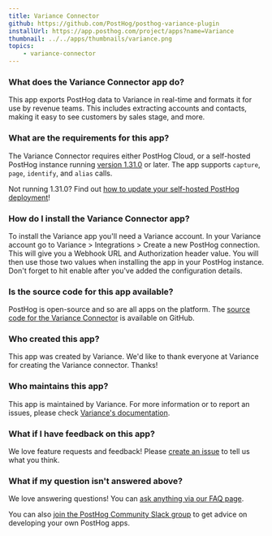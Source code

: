 ```yaml
---
title: Variance Connector
github: https://github.com/PostHog/posthog-variance-plugin
installUrl: https://app.posthog.com/project/apps?name=Variance
thumbnail: ../../apps/thumbnails/variance.png
topics:
    - variance-connector
---
```


### What does the Variance Connector app do?

This app exports PostHog data to Variance in real-time and formats it for use by revenue teams. This includes extracting accounts and contacts, making it easy to see customers by sales stage, and more.

### What are the requirements for this app?

The Variance Connector requires either PostHog Cloud, or a self-hosted PostHog instance running [version 1.31.0](https://posthog.com/blog/the-posthog-array-1-31-0) or later. The app supports `capture`, `page`, `identify`, and `alias` calls.

Not running 1.31.0? Find out [how to update your self-hosted PostHog deployment](https://posthog.com/docs/runbook/upgrading-posthog)!

### How do I install the Variance Connector app?

To install the Variance app you'll need a Variance account. In your Variance account go to Variance > Integrations > Create a new PostHog connection. This will give you a Webhook URL and Authorization header value. You will then use those two values when installing the app in your PostHog instance. Don't forget to hit enable after you've added the configuration details.

### Is the source code for this app available?

PostHog is open-source and so are all apps on the platform. The [source code for the Variance Connector](https://github.com/PostHog/posthog-variance-plugin) is available on GitHub.

### Who created this app?

This app was created by Variance. We'd like to thank everyone at Variance for creating the Variance connector. Thanks!

### Who maintains this app?

This app is maintained by Variance. For more information or to report an issues, please check [Variance's documentation](https://www.variance.com/docs/posthog).

### What if I have feedback on this app?

We love feature requests and feedback! Please [create an issue](https://github.com/PostHog/posthog/issues/new?assignees=&labels=enhancement%2C+feature&template=feature_request.md) to tell us what you think.

### What if my question isn't answered above?

We love answering questions! You can [ask anything via our FAQ page](/questions).

You can also [join the PostHog Community Slack group](/slack) to get advice on developing your own PostHog apps.

